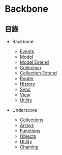 # Backbone

## 目錄

* Backbone
  * [Events](doc-backbone/events.md)
  * [Model](doc-backbone/model.md)
  * [Model Extend](doc-backbone/model.extend.md)
  * [Collection](doc-backbone/collection.md)
  * [Collection Extend](doc-backbone/collection.extend.md)
  * [Router](doc-backbone/router.md)
  * [History](doc-backbone/history.md)
  * [Sync](doc-backbone/sync.md)
  * [View](doc-backbone/view.md)
  * [Utility](doc-backbone/utility.md)

* Underscore
  * [Collections](doc-underscore/collections.md)
  * [Arrays](doc-underscore/arrays.md)
  * [Functions](doc-underscore/functions.md)
  * [Objects](doc-underscore/objects.md)
  * [Utility](doc-underscore/utility.md)
  * [Chaining](doc-underscore/chaining.md)